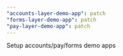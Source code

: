 ```yaml
---
"accounts-layer-demo-app": patch
"forms-layer-demo-app": patch
"pay-layer-demo-app": patch
---
```


Setup accounts/pay/forms demo apps
